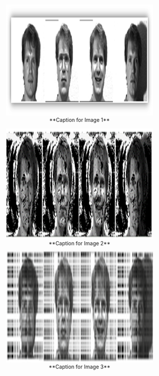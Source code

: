 <p align="center">
  <img src="Images/Row.png" alt="Image 1 description" width="400" height="300"> <br>
  **Caption for Image 1**
</p>

<p align="center">
  <img src="Images/1D.png" alt="Image 2 description" width="400" height="300">
  <br>
  **Caption for Image 2**
</p>

<p align="center">
  <img src="Images/2D.png" alt="Image 3 description" width="400" height="300">
  <br>
  **Caption for Image 3**
</p>
